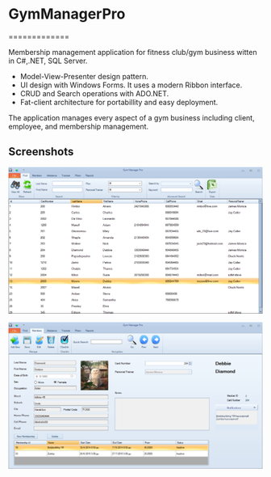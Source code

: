 # GymManagerPro
=============

Membership management application for fitness club/gym business witten in C#,.NET, SQL Server.

- Model-View-Presenter design pattern.
- UI design with Windows Forms. It uses a modern Ribbon interface.
- CRUD and Search operations with ADO.NET.
- Fat-client architecture for portabillity and easy deployment.

The application manages every aspect of a gym business including client, employee, and membership management.

## Screenshots
![alt text](GymManagerPro/screenshots/screen1.png "Members List")

![alt text](GymManagerPro/screenshots/screen2.png "Member Manager")
